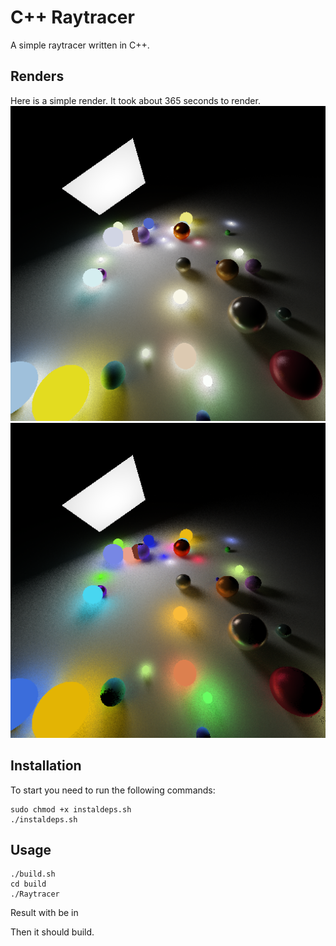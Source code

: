 # C++ Raytracer
A simple raytracer written in C++.

## Renders

Here is a simple render. It took about 365 seconds to render.
![Render](renders/desatuatingmapper.png)
![Render](renders/saturatedmapper.png)

## Installation

To start you need to run the following commands:
    
    sudo chmod +x instaldeps.sh
    ./instaldeps.sh

## Usage

    ./build.sh
    cd build
    ./Raytracer

Result with be in 

Then it should build.